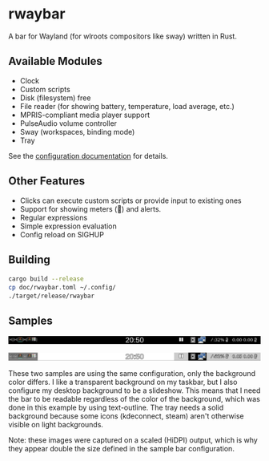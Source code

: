 # rwaybar

A bar for Wayland (for wlroots compositors like sway) written in Rust.

## Available Modules

- Clock
- Custom scripts
- Disk (filesystem) free
- File reader (for showing battery, temperature, load average, etc.)
- MPRIS-compliant media player support
- PulseAudio volume controller
- Sway (workspaces, binding mode)
- Tray

See the [configuration documentation](doc/config.md) for details.

## Other Features

- Clicks can execute custom scripts or provide input to existing ones
- Support for showing meters () and alerts.
- Regular expressions
- Simple expression evaluation
- Config reload on SIGHUP

## Building

```bash
cargo build --release
cp doc/rwaybar.toml ~/.config/
./target/release/rwaybar
```

## Samples

![sample bar](doc/sample-black.png "Bar with black background")

![sample bar](doc/sample-white.png "Same bar with white background")

These two samples are using the same configuration, only the background color
differs.  I like a transparent background on my taskbar, but I also configure
my desktop background to be a slideshow.  This means that I need the bar to be
readable regardless of the color of the background, which was done in this
example by using text-outline.  The tray needs a solid background because some
icons (kdeconnect, steam) aren't otherwise visible on light backgrounds.

Note: these images were captured on a scaled (HiDPI) output, which is why they
appear double the size defined in the sample bar configuration.
